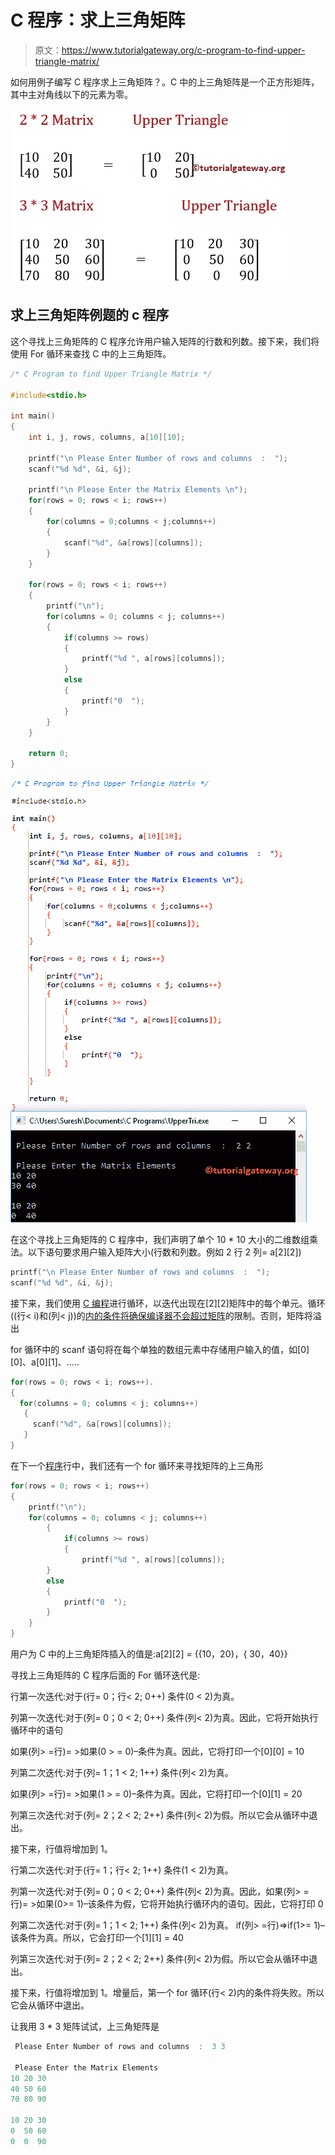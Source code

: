 # C 程序：求上三角矩阵

> 原文：<https://www.tutorialgateway.org/c-program-to-find-upper-triangle-matrix/>

如何用例子编写 C 程序求上三角矩阵？。C 中的上三角矩阵是一个正方形矩阵，其中主对角线以下的元素为零。

![C Program to find Upper Triangle Matrix 0](img/4b6ed77c37a9163b17e0be22c5249acc.png)

## 求上三角矩阵例题的 c 程序

这个寻找上三角矩阵的 C 程序允许用户输入矩阵的行数和列数。接下来，我们将使用 For 循环来查找 C 中的上三角矩阵。

```c
/* C Program to find Upper Triangle Matrix */

#include<stdio.h>

int main()
{
 	int i, j, rows, columns, a[10][10];

 	printf("\n Please Enter Number of rows and columns  :  ");
 	scanf("%d %d", &i, &j);

 	printf("\n Please Enter the Matrix Elements \n");
 	for(rows = 0; rows < i; rows++)
  	{
   		for(columns = 0;columns < j;columns++)
    	{
      		scanf("%d", &a[rows][columns]);
    	}
  	}

 	for(rows = 0; rows < i; rows++)
  	{
  		printf("\n");
   		for(columns = 0; columns < j; columns++)
    	{
    		if(columns >= rows)
    		{
    			printf("%d ", a[rows][columns]);
			}
			else
			{
				printf("0  ");
			}
   	 	}
  	}

 	return 0;
}
```

![C Program to find Upper Triangle Matrix 1](img/8f91275f39011604b9f1a5ffc7864193.png)

在这个寻找上三角矩阵的 C 程序中，我们声明了单个 10 * 10 大小的二维数组乘法。以下语句要求用户输入矩阵大小(行数和列数。例如 2 行 2 列= a[2][2])

```c
printf("\n Please Enter Number of rows and columns  :  ");
scanf("%d %d", &i, &j);
```

接下来，我们使用 [C 编程](https://www.tutorialgateway.org/c-programming/)进行循环，以迭代出现在[2][2]矩阵中的每个单元。循环((行< i)和(列< j))的[内的条件将确保编译器不会超过](https://www.tutorialgateway.org/for-loop-in-c-programming/)[矩阵](https://www.tutorialgateway.org/two-dimensional-array-in-c/)的限制。否则，矩阵将溢出

for 循环中的 scanf 语句将在每个单独的数组元素中存储用户输入的值，如[0][0]、a[0][1]、…..

```c
for(rows = 0; rows < i; rows++).
{
  for(columns = 0; columns < j; columns++)
   {
     scanf("%d", &a[rows][columns]);
   }
}
```

在下一个[程序](https://www.tutorialgateway.org/c-programming-examples/)行中，我们还有一个 for 循环来寻找矩阵的上三角形

```c
for(rows = 0; rows < i; rows++)
{
	printf("\n");
	for(columns = 0; columns < j; columns++)
    	{
    		if(columns >= rows)
    		{
    			printf("%d ", a[rows][columns]);
		}
		else
		{
			printf("0  ");
		}
 	}
}
```

用户为 C 中的上三角矩阵插入的值是:a[2][2] = {{10，20}，{ 30，40}}

寻找上三角矩阵的 C 程序后面的 For 循环迭代是:

行第一次迭代:对于(行= 0；行< 2; 0++)
条件(0 < 2)为真。

列第一次迭代:对于(列= 0；0 < 2; 0++)
条件(列< 2)为真。因此，它将开始执行循环中的语句

如果(列> =行)= >如果(0 > = 0)–条件为真。因此，它将打印一个[0][0] = 10

列第二次迭代:对于(列= 1；1 < 2; 1++)
条件(列< 2)为真。

如果(列> =行)= >如果(1 > = 0)–条件为真。因此，它将打印一个[0][1] = 20

列第三次迭代:对于(列= 2；2 < 2; 2++)
条件(列< 2)为假。所以它会从循环中退出。

接下来，行值将增加到 1。

行第二次迭代:对于(行= 1；行< 2; 1++)
条件(1 < 2)为真。

列第一次迭代:对于(列= 0；0 < 2; 0++)
条件(列< 2)为真。因此，如果(列> =行)= >如果(0>= 1)–该条件为假，它将开始执行循环内的语句。因此，它将打印 0

列第二次迭代:对于(列= 1；1 < 2; 1++)
条件(列< 2)为真。
if(列> =行)=>if(1>= 1)–该条件为真。所以，它会打印一个[1][1] = 40

列第三次迭代:对于(列= 2；2 < 2; 2++)
条件(列< 2)为假。所以它会从循环中退出。

接下来，行值将增加到 1。增量后，第一个 for 循环(行< 2)内的条件将失败。所以它会从循环中退出。

让我用 3 * 3 矩阵试试，上三角矩阵是

```c
 Please Enter Number of rows and columns  :  3 3

 Please Enter the Matrix Elements 
10 20 30
40 50 60
70 80 90

10 20 30 
0  50 60 
0  0  90 
```